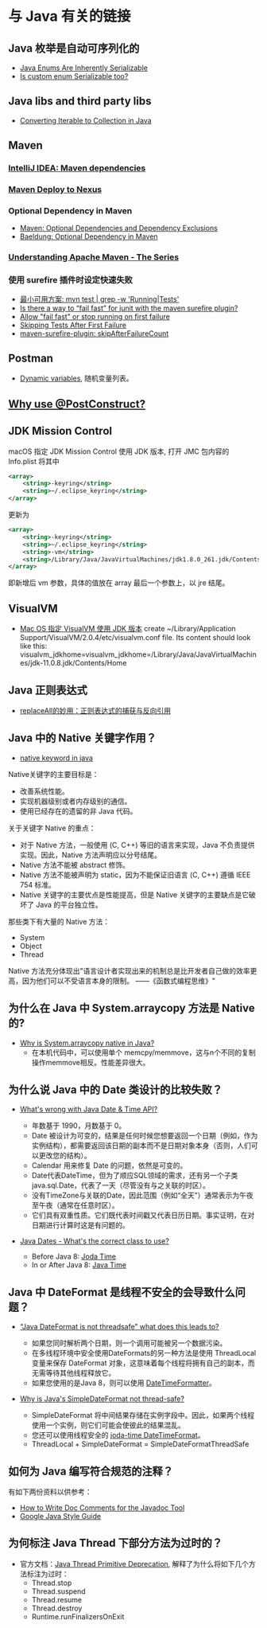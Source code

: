 # 与 Java 有关的链接

## Java 枚举是自动可序列化的

* [Java Enums Are Inherently Serializable](https://www.infoworld.com/article/2072870/java-enums-are-inherently-serializable.html)
* [Is custom enum Serializable too?](https://stackoverflow.com/questions/15521309/is-custom-enum-serializable-too)

## Java libs and third party libs

* [Converting Iterable to Collection in Java](https://www.baeldung.com/java-iterable-to-collection)

## Maven

### [IntelliJ IDEA: Maven dependencies](https://www.jetbrains.com/help/idea/work-with-maven-dependencies.html)

### [Maven Deploy to Nexus](https://www.baeldung.com/maven-deploy-nexus)

### Optional Dependency in Maven

* [Maven: Optional Dependencies and Dependency Exclusions](https://maven.apache.org/guides/introduction/introduction-to-optional-and-excludes-dependencies.html)
* [Baeldung: Optional Dependency in Maven](https://www.baeldung.com/maven-optional-dependency)

### [Understanding Apache Maven - The Series](https://cguntur.me/2020/05/20/understanding-apache-maven-the-series/)

### 使用 surefire 插件时设定快速失败

* [最小可用方案: mvn test | grep -w 'Running\|Tests'](https://stackoverflow.com/a/33739500)
* [Is there a way to “fail fast” for junit with the maven surefire plugin?](https://stackoverflow.com/questions/1923857/is-there-a-way-to-fail-fast-for-junit-with-the-maven-surefire-plugin/32640471)
* [Allow "fail fast" or stop running on first failure](https://issues.apache.org/jira/browse/SUREFIRE-580)
* [Skipping Tests After First Failure](https://maven.apache.org/surefire/maven-surefire-plugin/examples/skip-after-failure.html)
* [maven-surefire-plugin: skipAfterFailureCount](http://maven.apache.org/surefire/maven-surefire-plugin/test-mojo.html#skipAfterFailureCount)

## Postman

* [Dynamic variables](https://learning.postman.com/docs/writing-scripts/script-references/variables-list/), 随机变量列表。

## [Why use @PostConstruct?](https://stackoverflow.com/questions/3406555/why-use-postconstruct)

## JDK Mission Control

macOS 指定 JDK Mission Control 使用 JDK 版本, 打开 JMC 包内容的 Info.plist 将其中

```xml
<array>
    <string>-keyring</string>
    <string>~/.eclipse_keyring</string>
</array>
```

更新为

```xml
<array>
    <string>-keyring</string>
    <string>~/.eclipse_keyring</string>
    <string>-vm</string>
    <string>/Library/Java/JavaVirtualMachines/jdk1.8.0_261.jdk/Contents/Home/jre/</string>
</array>
```

即新增后 vm 参数，具体的值放在 array 最后一个参数上，以 jre 结尾。
 
## VisualVM

* [Mac OS 指定 VisualVM 使用 JDK 版本](https://github.com/oracle/visualvm/issues/13#issuecomment-280287797) create ~/Library/Application Support/VisualVM/2.0.4/etc/visualvm.conf file. Its content should look like this: visualvm_jdkhome=visualvm_jdkhome=/Library/Java/JavaVirtualMachines/jdk-11.0.8.jdk/Contents/Home 

## Java 正则表达式

* [replaceAll的妙用：正则表达式的捕获与反向引用](https://blog.csdn.net/kingzhsh/article/details/98247650)

## Java 中的 Native 关键字作用？

* [native keyword in java](https://www.geeksforgeeks.org/native-keyword-java/)

Native关键字的主要目标是：

* 改善系统性能。
* 实现机器级别或者内存级别的通信。
* 使用已经存在的遗留的非 Java 代码。

关于关键字 Native 的重点：

* 对于 Native 方法，一般使用 (C, C++) 等旧的语言来实现，Java 不负责提供实现。因此，Native 方法声明应以分号结尾。
* Native 方法不能被 abstract 修饰。
* Native 方法不能被声明为 static，因为不能保证旧语言 (C, C++) 遵循 IEEE 754 标准。
* Native 关键字的主要优点是性能提高，但是 Native 关键字的主要缺点是它破坏了 Java 的平台独立性。

那些类下有大量的 Native 方法：

* System
* Object
* Thread

Native 方法充分体现出"语言设计者实现出来的机制总是比开发者自己做的效率更高，因为他们可以不受语言本身的限制。 ——《函数式编程思维》"

## 为什么在 Java 中 System.arraycopy 方法是 Native 的?

* [Why is System.arraycopy native in Java?](https://stackoverflow.com/questions/2772152/why-is-system-arraycopy-native-in-java)
    * 在本机代码中，可以使用单个 memcpy/memmove，这与n个不同的复制操作memmove相反。性能差异很大。

## 为什么说 Java 中的 Date 类设计的比较失败？

* [What's wrong with Java Date & Time API?](https://stackoverflow.com/questions/1969442/whats-wrong-with-java-date-time-api)
    * 年数基于 1990，月数基于 0。
    * Date 被设计为可变的，结果是任何时候您想要返回一个日期（例如，作为实例结构），都需要返回该日期的副本而不是日期对象本身（否则，人们可以更改您的结构）。
    * Calendar 用来修复 Date 的问题，依然是可变的。
    * Date代表DateTime，但为了顺应SQL领域的需求，还有另一个子类java.sql.Date，代表了一天（尽管没有与之关联的时区）。
    * 没有TimeZone与关联的Date，因此范围（例如“全天”）通常表示为午夜至午夜（通常在任意时区）。
    * 它们具有双重性质。它们既代表时间戳又代表日历日期。事实证明，在对日期进行计算时这是有问题的。

* [Java Dates - What's the correct class to use?](https://stackoverflow.com/questions/8511430/java-dates-whats-the-correct-class-to-use)
    * Before Java 8: [Joda Time](https://github.com/JodaOrg/joda-time)
    * In or After Java 8: [Java Time](https://docs.oracle.com/javase/9/docs/api/java/time/package-summary.html)

## Java 中 DateFormat 是线程不安全的会导致什么问题？

* [“Java DateFormat is not threadsafe” what does this leads to?](https://stackoverflow.com/questions/4021151/java-dateformat-is-not-threadsafe-what-does-this-leads-to)
    * 如果您同时解析两个日期，则一个调用可能被另一个数据污染。
    * 在多线程环境中安全使用DateFormats的另一种方法是使用 ThreadLocal 变量来保存 DateFormat 对象，这意味着每个线程将拥有自己的副本，而无需等待其他线程释放它。
    * 如果您使用的是Java 8，则可以使用 [DateTimeFormatter](https://docs.oracle.com/javase/8/docs/api/java/time/format/DateTimeFormatter.html)。

* [Why is Java's SimpleDateFormat not thread-safe?](https://stackoverflow.com/questions/6840803/why-is-javas-simpledateformat-not-thread-safe)
    * SimpleDateFormat 将中间结果存储在实例字段中。因此，如果两个线程使用一个实例，则它们可能会使彼此的结果混乱。
    * 您还可以使用线程安全的 [joda-time DateTimeFormat](https://www.joda.org/joda-time/apidocs/index.html)。
    * ThreadLocal + SimpleDateFormat = SimpleDateFormatThreadSafe
    
## 如何为 Java 编写符合规范的注释？

有如下两份资料以供参考：
    
* [How to Write Doc Comments for the Javadoc Tool](https://www.oracle.com/technetwork/articles/java/index-137868.html)
* [Google Java Style Guide](https://google.github.io/styleguide/javaguide.html#s7-javadoc) 

## 为何标注 Java Thread 下部分方法为过时的？

* 官方文档：[Java Thread Primitive Deprecation](https://docs.oracle.com/javase/8/docs/technotes/guides/concurrency/threadPrimitiveDeprecation.html), 解释了为什么将如下几个方法标注为过时：
    * Thread.stop
    * Thread.suspend
    * Thread.resume
    * Thread.destroy
    * Runtime.runFinalizersOnExit
